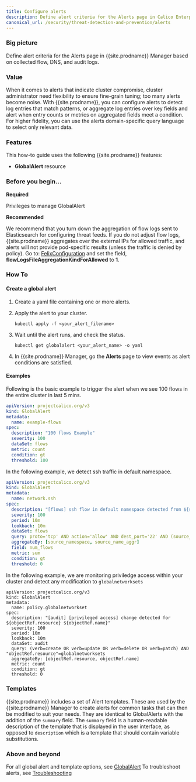 ```yaml
---
title: Configure alerts
description: Define alert criteria for the Alerts page in Calico Enterprise Manager. 
canonical_url: /security/threat-detection-and-prevention/alerts
---
```


### Big picture

Define alert criteria for the Alerts page in {{site.prodname}} Manager based on collected flow, DNS, and audit logs. 

### Value 

When it comes to alerts that indicate cluster compromise, cluster administrator need flexibility to ensure fine-grain tuning; too many alerts become noise. With {{site.prodname}}, you can configure alerts to detect log entries that match patterns, or aggregate log entries over key fields and alert when entry counts or metrics on aggregated fields meet a condition. For higher fidelity, you can use the alerts domain-specific query language to select only relevant data.

### Features

This how-to guide uses the following {{site.prodname}} features:

- **GlobalAlert** resource

### Before you begin...

**Required**

Privileges to manage GlobalAlert

**Recommended**

We recommend that you turn down the aggregation of flow logs sent to Elasticsearch for configuring threat feeds. If you do not adjust flow logs, {{site.prodname}} aggregates over the external IPs for allowed traffic, and alerts will not provide pod-specific results (unless the traffic is denied by policy). Go to: [FelixConfiguration]({{site.baseurl}}/reference/resources/felixconfig) and set the field, **flowLogsFileAggregationKindForAllowed** to **1**.

### How To

#### Create a global alert

1. Create a yaml file containing one or more alerts.
1. Apply the alert to your cluster.

   ```shell
   kubectl apply -f <your_alert_filename>
   ```

1. Wait until the alert runs, and check the status.

   ```shell
   kubectl get globalalert <your_alert_name> -o yaml
   ```
1. In {{site.prodname}} Manager, go the **Alerts** page to view events
as alert conditions are satisfied.

#### Examples

Following is the basic example to trigger the alert when we see 100 flows in the entire cluster in last 5 mins.

```yaml
apiVersion: projectcalico.org/v3
kind: GlobalAlert
metadata:
  name: example-flows
spec:
  description: "100 flows Example"
  severity: 100
  dataSet: flows
  metric: count
  condition: gt
  threshold: 100
```

In the following example, we detect ssh traffic in default namespace.

```yaml
apiVersion: projectcalico.org/v3
kind: GlobalAlert
metadata:
  name: network.ssh
spec:
  description: "[flows] ssh flow in default namespace detected from ${source_namespace}/${source_name_aggr}"
  severity: 100
  period: 10m
  lookback: 10m
  dataSet: flows
  query: proto='tcp' AND action='allow' AND dest_port='22' AND (source_namespace='default' OR dest_namespace='default') AND reporter=src
  aggregateBy: [source_namespace, source_name_aggr]
  field: num_flows
  metric: sum
  condition: gt
  threshold: 0
```

In the following example, we are monitoring priviledge access within your cluster and detect any modification to `globalnetworksets`

```
apiVersion: projectcalico.org/v3
kind: GlobalAlert
metadata:
  name: policy.globalnetworkset
spec:
  description: "[audit] [privileged access] change detected for ${objectRef.resource} ${objectRef.name}"
  severity: 100
  period: 10m
  lookback: 10m
  dataSet: audit
  query: (verb=create OR verb=update OR verb=delete OR verb=patch) AND "objectRef.resource"=globalnetworksets
  aggregateBy: [objectRef.resource, objectRef.name]
  metric: count
  condition: gt
  threshold: 0
```

### Templates

{{site.prodname}} includes a set of Alert templates. These are used
by the {{site.prodname}} Manager to create alerts
for common tasks that can then be modified to suit your needs. They
are identical to GlobalAlerts with the addition of the `summary` field.
The `summary` field is a human-readable description of the template
that is displayed in the user interface, as opposed to `description`
which is a template that should contain variable substitutions.

### Above and beyond

For all global alert and template options, see [GlobalAlert]({{site.baseurl}}/reference/resources/globalalert)
To troubleshoot alerts, see [Troubleshooting]({{site.baseurl}}/maintenance/troubleshooting)

[flow]: ../logs/elastic/flow
[dns]: ../logs/elastic/dns
[audit logs]: ../logs/elastic/ee-audit
[45925]: https://www.exploit-db.com/exploits/45925
